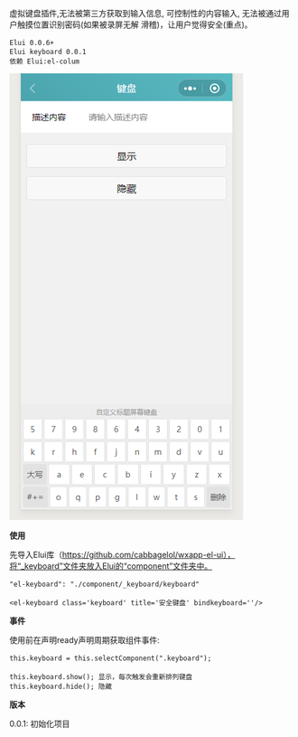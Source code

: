 虚拟键盘插件,无法被第三方获取到输入信息, 可控制性的内容输入, 无法被通过用户触摸位置识别密码(如果被录屏无解 滑稽)，让用户觉得安全(重点)。

    Elui 0.0.6+
    Elui keyboard 0.0.1 
    依赖 Elui:el-colum

![](www/images/01.png)

**使用**

先导入Elui库（https://github.com/cabbagelol/wxapp-el-ui），将“_keyboard”文件夹放入Elui的“component”文件夹中。

    "el-keyboard": "./component/_keyboard/keyboard"
    
    <el-keyboard class='keyboard' title='安全键盘' bindkeyboard=''/>
    
**事件**

使用前在声明ready声明周期获取组件事件:

    this.keyboard = this.selectComponent(".keyboard");

    this.keyboard.show(); 显示，每次触发会重新排列键盘
    this.keyboard.hide(); 隐藏
    

**版本**

0.0.1: 
 初始化项目
